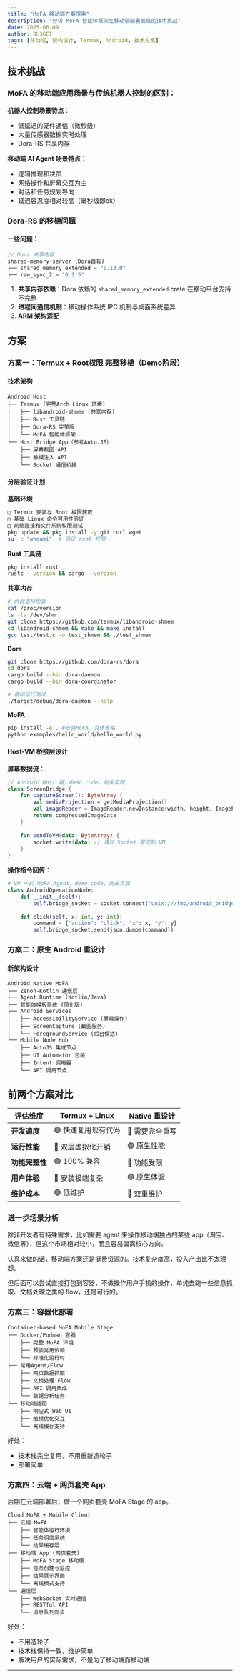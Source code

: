 ```yaml
---
title: "MoFA 移动端方案探索"
description: "分析 MoFA 智能体框架在移动端部署面临的技术挑战"
date: 2025-06-09
author: BH3GEI
tags: [移动端, 架构设计, Termux, Android, 技术方案]
---
```



## 技术挑战

### MoFA 的移动端应用场景与传统机器人控制的区别：

**机器人控制场景特点**：
- 低延迟的硬件通信（微秒级）
- 大量传感器数据实时处理
- Dora-RS 共享内存

**移动端 AI Agent 场景特点**：
- 逻辑推理和决策
- 网络操作和屏幕交互为主
- 对话和任务规划导向
- 延迟容忍度相对较高（毫秒级即ok）

### Dora-RS 的移植问题

#### 一些问题：

```rust
// Dora 共享内存
shared-memory-server (Dora自有) 
├── shared_memory_extended = "0.13.0"
├── raw_sync_2 = "0.1.5" 
```

1. **共享内存依赖**：Dora 依赖的 `shared_memory_extended` crate 在移动平台支持不完整
2. **进程间通信机制**：移动操作系统 IPC 机制与桌面系统差异
3. **ARM 架构适配**


## 方案

### 方案一：Termux + Root权限 完整移植（Demo阶段）

#### 技术架构
```
Android Host
├── Termux (完整Arch Linux 环境)
│   ├── libandroid-shmem (共享内存)
│   ├── Rust 工具链
│   ├── Dora-RS 完整版
│   └── MoFA 智能体框架
└── Host Bridge App（参考Auto.JS）
    ├── 屏幕截图 API
    ├── 触摸注入 API
    └── Socket 通信桥接
```

#### 分层验证计划

**基础环境**
```bash
□ Termux 安装与 Root 权限获取
□ 基础 Linux 命令可用性验证
□ 网络连接和文件系统权限测试
pkg update && pkg install -y git curl wget
su -c "whoami"  # 验证 root 权限
```

**Rust 工具链**
```bash
pkg install rust
rustc --version && cargo --version
```

**共享内存**
```bash
# 内核支持检查
cat /proc/version
ls -la /dev/shm
git clone https://github.com/termux/libandroid-shmem
cd libandroid-shmem && make && make install
gcc test/test.c -o test_shmem && ./test_shmem
```

**Dora**
```bash
git clone https://github.com/dora-rs/dora
cd dora
cargo build --bin dora-daemon
cargo build --bin dora-coordinator

# 基础运行测试
./target/debug/dora-daemon --help
```



**MoFA**
```bash
pip install -e . #安装MoFA，具体省略
python examples/hello_world/hello_world.py
```

#### Host-VM 桥接层设计

**屏幕数据流**：
```kotlin
// Android Host 端，demo code，尚未实现
class ScreenBridge {
    fun captureScreen(): ByteArray {
        val mediaProjection = getMediaProjection()
        val imageReader = ImageReader.newInstance(width, height, ImageFormat.JPEG, 1)
        return compressedImageData
    }
    
    fun sendToVM(data: ByteArray) {
        socket.write(data) // 通过 Socket 发送到 VM
    }
}
```

**操作指令回传**：
```python
# VM 中的 MoFA Agent，demo code，尚未实现
class AndroidOperationNode:
    def __init__(self):
        self.bridge_socket = socket.connect("unix:///tmp/android_bridge")
    
    def click(self, x: int, y: int):
        command = {"action": "click", "x": x, "y": y}
        self.bridge_socket.send(json.dumps(command))
```

### 方案二：原生 Android 重设计

#### 新架构设计
```
Android Native MoFA
├── Zenoh-Kotlin 通信层
├── Agent Runtime (Kotlin/Java)
├── 智能体模板系统 (简化版)
├── Android Services
│   ├── AccessibilityService (屏幕操作)
│   ├── ScreenCapture (截图服务)
│   └── ForegroundService (后台保活)
└── Mobile Node Hub
    ├── AutoJS 集成节点
    ├── UI Automator 包装
    ├── Intent 调用器
    └── API 调用节点
```



## 前两个方案对比

| 评估维度 | Termux + Linux | Native 重设计 | 
|---------|----------------|---------------|
| **开发速度** | 🟢 快速复用现有代码 | 🔴 需要完全重写 |  
| **运行性能** | 🔴 双层虚拟化开销 | 🟢 原生性能 | 
| **功能完整性** | 🟢 100% 兼容 | 🔴 功能受限 |  
| **用户体验** | 🔴 安装极端复杂 | 🟢 原生体验 | 
| **维护成本** | 🟢 低维护 | 🔴 双重维护 |  


### 进一步场景分析

除非开发者有特殊需求，比如需要 agent 来操作移动端独占的某些 app（淘宝、微信等），但这个市场相对较小，而且容易偏离核心方向。

认真来做的话，移动端方案还是挺费资源的。技术复杂度高，投入产出比不太理想。

但后面可以尝试直接打包到容器，不做操作用户手机的操作，单纯去跑一些信息抓取、文档处理之类的 flow，还是可行的。

### 方案三：容器化部署

```
Container-based MoFA Mobile Stage
├── Docker/Podman 容器
│   ├── 完整 MoFA 环境
│   ├── 预装常用依赖
│   └── 标准化运行时
├── 常用Agent/Flow
│   ├── 网页数据抓取
│   ├── 文档处理 Flow
│   ├── API 调用集成
│   └── 数据分析任务
└── 移动端适配
    ├── 响应式 Web UI
    ├── 触摸优化交互
    └── 离线缓存支持
```

好处：
- 技术栈完全复用，不用重新造轮子
- 部署简单

### 方案四：云端 + 网页套壳 App

后期在云端部署后，做一个网页套壳 MoFA Stage 的 app。

```
Cloud MoFA + Mobile Client
├── 云端 MoFA 
│   ├── 智能体运行环境
│   ├── 任务调度系统
│   └── 结果缓存层
├── 移动端 App (网页套壳)
│   ├── MoFA Stage 移动版
│   ├── 任务创建与监控
│   ├── 结果展示界面
│   └── 离线模式支持
└── 通信层
    ├── WebSocket 实时通信
    ├── RESTful API
    └── 消息队列同步
```


好处：
- 不用造轮子
- 技术栈保持一致，维护简单
- 解决用户的实际需求，不是为了移动端而移动端

---
